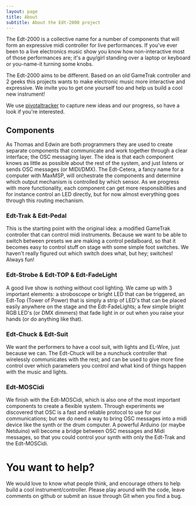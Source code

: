 ```yaml
---
layout: page
title: About
subtitle: About the Edt-2000 project
---
```

The Edt-2000 is a collective name for a number of components that will form an expressive midi controller for live performances. If you've ever been to a live electronics music show you know how non-interactive most of those performances are; it's a guy/girl standing over a laptop or keyboard or you-name-it turning some knobs. 

The Edt-2000 aims to be different. Based on an old GameTrak controller and 2 geeks this projects wants to make electronic music more interactive and expressive. We invite you to get one yourself too and help us build a cool new instrument! 

We use [pivotaltracker](https://www.pivotaltracker.com/n/projects/1613837) to capture new ideas and our progress, so have a look if you're interested.

## Components

As Thomas and Edwin are both programmers they are used to create separate components that communicate and work together through a clear interface; the OSC messaging layer. The idea is that each component knows as little as possible about the rest of the system, and just listens or sends OSC messages (or MIDI/DMX). The Edt-Cetera, a fancy name for a computer with MaxMSP, will orchestrate the components and determine which output mechanism is controlled by which sensor. As we progress with more functionality, each component can get more responsibilities and for instance control an LED directly, but for now almost everything goes through this routing mechanism.

### Edt-Trak & Edt-Pedal

This is the starting point with the original idea: a modified GameTrak controller that can control midi instruments. Because we want to be able to switch between presets we are making a control pedalboard, so that it becomes easy to control stuff on stage with some simple foot switches. We haven't really figured out which switch does what, but hey; switches! Always fun!

### Edt-Strobe & Edt-TOP & Edt-FadeLight

A good live show is nothing without cool lighting. We came up with 3 important elements: a stroboscope or bright LED that can be triggered, an Edt-Top (Tower of Power) that is simply a strip of LED's that can be placed easily anywhere on the stage and the Edt-FadeLights; a few simple bright RGB LED's (or DMX dimmers) that fade light in or out when you raise your hands (or do anything like that).

### Edt-Chuck & Edt-Suit

We want the performers to have a cool suit, with lights and EL-Wire, just because we can. The Edt-Chuck will be a nunchuck controller that wirelessly communicates with the rest; and can be used to give more fine control over which parameters you control and what kind of things happen with the music and lights.

### Edt-MOSCidi

We finish with the Edt-MOSCidi, which is also one of the most important components to create a flexible system. Through experiments we discovered that OSC is a fast and reliable protocol to use for our communications; but we do need a way to bring OSC messages into a midi device like the synth or the drum computer. A powerful Arduino (or maybe Netduino) will become a bridge between OSC messages and Midi messages, so that you could control your synth with only the Edt-Trak and the Edt-MOSCidi.

# You want to help?

We would love to know what people think, and encourage others to help build a cool instrument/controller. Please play around with the code, leave comments on github or submit an issue through Git when you find a bug.
